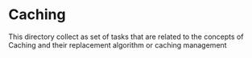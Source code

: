 # Caching

This directory collect as set of tasks that are related to the concepts of Caching and their replacement algorithm or caching management
